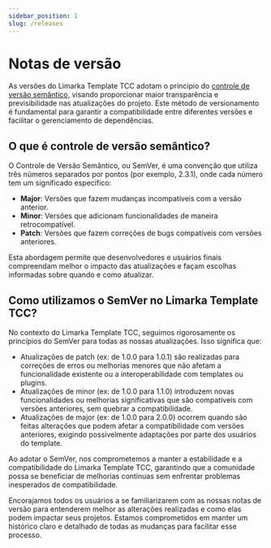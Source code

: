 ```yaml
---
sidebar_position: 1
slug: /releases
---
```


# Notas de versão

As versões do Limarka Template TCC adotam o princípio do [controle de versão semântico](https://semver.org/lang/pt-BR/), visando proporcionar maior transparência e previsibilidade nas atualizações do projeto. Este método de versionamento é fundamental para garantir a compatibilidade entre diferentes versões e facilitar o gerenciamento de dependências.

## O que é controle de versão semântico?

O Controle de Versão Semântico, ou SemVer, é uma convenção que utiliza três números separados por pontos (por exemplo, 2.3.1), onde cada número tem um significado específico:

- **Major**: Versões que fazem mudanças incompatíveis com a versão anterior.
- **Minor**: Versões que adicionam funcionalidades de maneira retrocompatível.
- **Patch**: Versões que fazem correções de bugs compatíveis com versões anteriores.

Esta abordagem permite que desenvolvedores e usuários finais compreendam melhor o impacto das atualizações e façam escolhas informadas sobre quando e como atualizar.

## Como utilizamos o SemVer no Limarka Template TCC?

No contexto do Limarka Template TCC, seguimos rigorosamente os princípios do SemVer para todas as nossas atualizações. Isso significa que:

- Atualizações de patch (ex: de 1.0.0 para 1.0.1) são realizadas para correções de erros ou melhorias menores que não afetam a funcionalidade existente ou a interoperabilidade com templates ou plugins.
- Atualizações de minor (ex: de 1.0.0 para 1.1.0) introduzem novas funcionalidades ou melhorias significativas que são compatíveis com versões anteriores, sem quebrar a compatibilidade.
- Atualizações de major (ex: de 1.0.0 para 2.0.0) ocorrem quando são feitas alterações que podem afetar a compatibilidade com versões anteriores, exigindo possivelmente adaptações por parte dos usuários do template.

Ao adotar o SemVer, nos comprometemos a manter a estabilidade e a compatibilidade do Limarka Template TCC, garantindo que a comunidade possa se beneficiar de melhorias contínuas sem enfrentar problemas inesperados de compatibilidade.

Encorajamos todos os usuários a se familiarizarem com as nossas notas de versão para entenderem melhor as alterações realizadas e como elas podem impactar seus projetos. Estamos comprometidos em manter um histórico claro e detalhado de todas as mudanças para facilitar esse processo.
